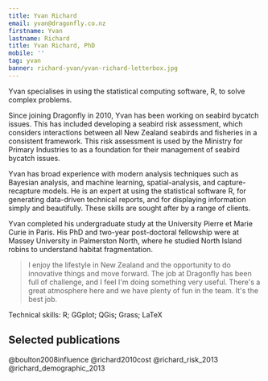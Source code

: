 ```yaml
---
title: Yvan Richard
email: yvan@dragonfly.co.nz
firstname: Yvan
lastname: Richard
title: Yvan Richard, PhD
mobile: ''
tag: yvan
banner: richard-yvan/yvan-richard-letterbox.jpg
---
```

Yvan specialises in using the statistical computing software, R, to solve complex problems. 
<!--more-->

Since joining Dragonfly in 2010, Yvan has been working on seabird bycatch issues. 
This has included developing a seabird risk assessment, which considers interactions between
all New Zealand seabirds and fisheries in a consistent framework. This risk assessment is
used by the Ministry for Primary Industries to as a foundation for their management
of seabird bycatch issues. 

Yvan has broad experience with modern analysis techniques such as Bayesian analysis, 
and machine learning, spatial-analysis, and capture-recapture models. 
He is an expert at using the statistical software R, for generating data-driven
technical reports, and for displaying information simply and beautifully. These 
skills are sought after by a range of clients.

Yvan completed his undergraduate study at the University Pierre et Marie Curie
in Paris. His PhD and two-year post-doctoral fellowship were at Massey University 
in Palmerston North, where he studied North Island robins to understand
habitat fragmentation.

> I enjoy the lifestyle in New Zealand and the opportunity to do innovative
things and move forward. The job at Dragonfly has been full of challenge,
and I feel I'm doing something very useful. There's a great atmosphere here and
we have plenty of fun in the team. It's the best job.

Technical skills: R; GGplot; QGis; Grass; LaTeX

## Selected publications

@boulton2008influence
@richard2010cost
@richard_risk_2013
@richard_demographic_2013
